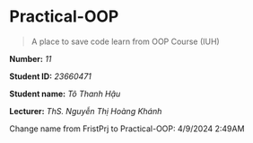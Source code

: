 # Practical-OOP
> A place to save code learn from OOP Course (IUH)

**Number:** *11*

**Student ID:** *23660471*

**Student name:** *Tô Thanh Hậu*

**Lecturer:** *ThS. Nguyễn Thị Hoàng Khánh*




Change name from FristPrj to Practical-OOP: 4/9/2024 2:49AM
